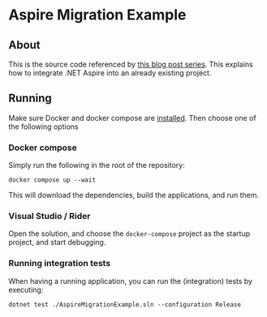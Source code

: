 # Aspire Migration Example
## About
This is the source code referenced by [this blog post series](https://maarten-kok.com/blog/migrating-an-existing-project-to-aspire-1). This explains how to integrate .NET Aspire into an already existing project.

## Running
Make sure Docker and docker compose are [installed](https://docs.docker.com/compose/install/). Then choose one of the following options

### Docker compose
Simply run the following in the root of the repository:
```
docker compose up --wait
```
This will download the dependencies, build the applications, and run them.

### Visual Studio / Rider
Open the solution, and choose the `docker-compose` project as the startup project, and start debugging.

### Running integration tests
When having a running application, you can run the (integration) tests by executing:

```
dotnet test ./AspireMigrationExample.sln --configuration Release
```